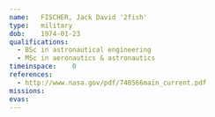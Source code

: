 ```yaml
---
name:	FISCHER, Jack David '2fish'
type:	military
dob:	1974-01-23
qualifications:
  - BSc in astronautical engineering
  - MSc in aeronautics & astronautics
timeinspace:	0
references:
  - http://www.nasa.gov/pdf/740566main_current.pdf
missions:
evas:
---
```

